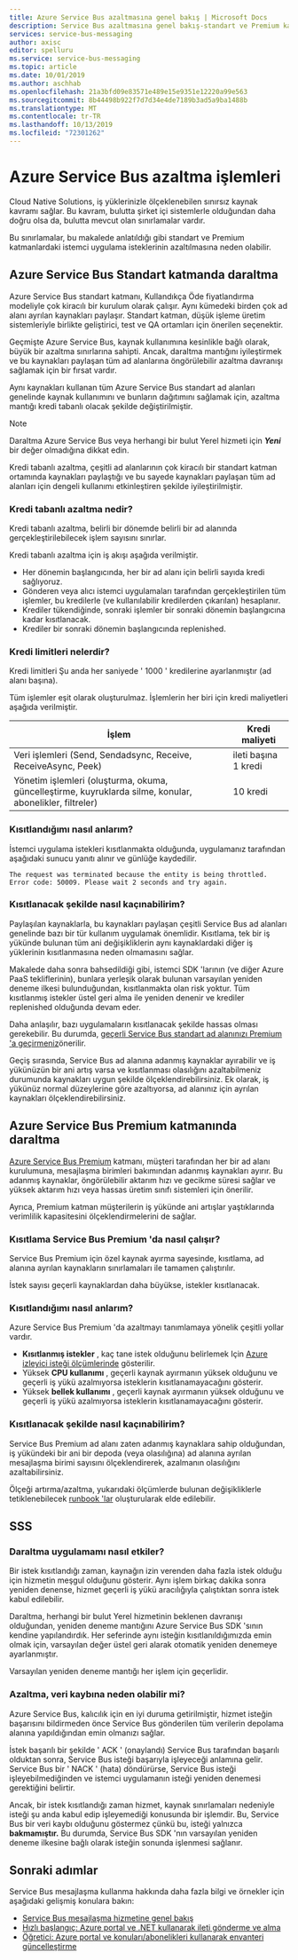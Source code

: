 ```yaml
---
title: Azure Service Bus azaltmasına genel bakış | Microsoft Docs
description: Service Bus azaltmasına genel bakış-standart ve Premium katmanları.
services: service-bus-messaging
author: axisc
editor: spelluru
ms.service: service-bus-messaging
ms.topic: article
ms.date: 10/01/2019
ms.author: aschhab
ms.openlocfilehash: 21a3bfd09e83571e489e15e9351e12220a99e563
ms.sourcegitcommit: 8b44498b922f7d7d34e4de7189b3ad5a9ba1488b
ms.translationtype: MT
ms.contentlocale: tr-TR
ms.lasthandoff: 10/13/2019
ms.locfileid: "72301262"
---
```

# <a name="throttling-operations-on-azure-service-bus"></a>Azure Service Bus azaltma işlemleri

Cloud Native Solutions, iş yüklerinizle ölçeklenebilen sınırsız kaynak kavramı sağlar. Bu kavram, bulutta şirket içi sistemlerle olduğundan daha doğru olsa da, bulutta mevcut olan sınırlamalar vardır.

Bu sınırlamalar, bu makalede anlatıldığı gibi standart ve Premium katmanlardaki istemci uygulama isteklerinin azaltılmasına neden olabilir. 

## <a name="throttling-in-azure-service-bus-standard-tier"></a>Azure Service Bus Standart katmanda daraltma

Azure Service Bus standart katmanı, Kullandıkça Öde fiyatlandırma modeliyle çok kiracılı bir kurulum olarak çalışır. Aynı kümedeki birden çok ad alanı ayrılan kaynakları paylaşır. Standart katman, düşük işleme üretim sistemleriyle birlikte geliştirici, test ve QA ortamları için önerilen seçenektir.

Geçmişte Azure Service Bus, kaynak kullanımına kesinlikle bağlı olarak, büyük bir azaltma sınırlarına sahipti. Ancak, daraltma mantığını iyileştirmek ve bu kaynakları paylaşan tüm ad alanlarına öngörülebilir azaltma davranışı sağlamak için bir fırsat vardır.

Aynı kaynakları kullanan tüm Azure Service Bus standart ad alanları genelinde kaynak kullanımını ve bunların dağıtımını sağlamak için, azaltma mantığı kredi tabanlı olacak şekilde değiştirilmiştir.

> [!NOTE]
> Daraltma Azure Service Bus veya herhangi bir bulut Yerel hizmeti için ***Yeni*** bir değer olmadığına dikkat edin.
>
> Kredi tabanlı azaltma, çeşitli ad alanlarının çok kiracılı bir standart katman ortamında kaynakları paylaştığı ve bu sayede kaynakları paylaşan tüm ad alanları için dengeli kullanımı etkinleştiren şekilde iyileştirilmiştir.

### <a name="what-is-credit-based-throttling"></a>Kredi tabanlı azaltma nedir?

Kredi tabanlı azaltma, belirli bir dönemde belirli bir ad alanında gerçekleştirilebilecek işlem sayısını sınırlar. 

Kredi tabanlı azaltma için iş akışı aşağıda verilmiştir. 

  * Her dönemin başlangıcında, her bir ad alanı için belirli sayıda kredi sağlıyoruz.
  * Gönderen veya alıcı istemci uygulamaları tarafından gerçekleştirilen tüm işlemler, bu kredilerle (ve kullanılabilir kredilerden çıkarılan) hesaplanır.
  * Krediler tükendiğinde, sonraki işlemler bir sonraki dönemin başlangıcına kadar kısıtlanacak.
  * Krediler bir sonraki dönemin başlangıcında replenished.

### <a name="what-are-the-credit-limits"></a>Kredi limitleri nelerdir?

Kredi limitleri Şu anda her saniyede ' 1000 ' kredilerine ayarlanmıştır (ad alanı başına).

Tüm işlemler eşit olarak oluşturulmaz. İşlemlerin her biri için kredi maliyetleri aşağıda verilmiştir. 

| İşlem | Kredi maliyeti|
|-----------|-----------|
| Veri işlemleri (Send, Sendadsync, Receive, ReceiveAsync, Peek) |ileti başına 1 kredi |
| Yönetim işlemleri (oluşturma, okuma, güncelleştirme, kuyruklarda silme, konular, abonelikler, filtreler) | 10 kredi |

### <a name="how-will-i-know-that-im-being-throttled"></a>Kısıtlandığımı nasıl anlarım?

İstemci uygulama istekleri kısıtlanmakta olduğunda, uygulamanız tarafından aşağıdaki sunucu yanıtı alınır ve günlüğe kaydedilir.

```
The request was terminated because the entity is being throttled. Error code: 50009. Please wait 2 seconds and try again.
```

### <a name="how-can-i-avoid-being-throttled"></a>Kısıtlanacak şekilde nasıl kaçınabilirim?

Paylaşılan kaynaklarla, bu kaynakları paylaşan çeşitli Service Bus ad alanları genelinde bazı bir tür kullanım uygulamak önemlidir. Kısıtlama, tek bir iş yükünde bulunan tüm ani değişikliklerin aynı kaynaklardaki diğer iş yüklerinin kısıtlanmasına neden olmamasını sağlar.

Makalede daha sonra bahsedildiği gibi, istemci SDK 'larının (ve diğer Azure PaaS tekliflerinin), bunlara yerleşik olarak bulunan varsayılan yeniden deneme ilkesi bulunduğundan, kısıtlanmakta olan risk yoktur. Tüm kısıtlanmış istekler üstel geri alma ile yeniden denenir ve krediler replenished olduğunda devam eder.

Daha anlaşılır, bazı uygulamaların kısıtlanacak şekilde hassas olması gerekebilir. Bu durumda, [geçerli Service Bus standart ad alanınızı Premium 'a geçirmeniz](service-bus-migrate-standard-premium.md)önerilir. 

Geçiş sırasında, Service Bus ad alanına adanmış kaynaklar ayırabilir ve iş yükünüzün bir ani artış varsa ve kısıtlanması olasılığını azaltabilmeniz durumunda kaynakları uygun şekilde ölçeklendirebilirsiniz. Ek olarak, iş yükünüz normal düzeylerine göre azaltıyorsa, ad alanınız için ayrılan kaynakları ölçeklendirebilirsiniz.

## <a name="throttling-in-azure-service-bus-premium-tier"></a>Azure Service Bus Premium katmanında daraltma

[Azure Service Bus Premium](service-bus-premium-messaging.md) katmanı, müşteri tarafından her bir ad alanı kurulumuna, mesajlaşma birimleri bakımından adanmış kaynakları ayırır. Bu adanmış kaynaklar, öngörülebilir aktarım hızı ve gecikme süresi sağlar ve yüksek aktarım hızı veya hassas üretim sınıfı sistemleri için önerilir.

Ayrıca, Premium katman müşterilerin iş yükünde ani artışlar yaştıklarında verimlilik kapasitesini ölçeklendirmelerini de sağlar.

### <a name="how-does-throttling-work-in-service-bus-premium"></a>Kısıtlama Service Bus Premium 'da nasıl çalışır?

Service Bus Premium için özel kaynak ayırma sayesinde, kısıtlama, ad alanına ayrılan kaynakların sınırlamaları ile tamamen çalıştırılır.

İstek sayısı geçerli kaynaklardan daha büyükse, istekler kısıtlanacak.

### <a name="how-will-i-know-that-im-being-throttled"></a>Kısıtlandığımı nasıl anlarım?

Azure Service Bus Premium 'da azaltmayı tanımlamaya yönelik çeşitli yollar vardır. 
  * **Kısıtlanmış istekler** , kaç tane istek olduğunu belirlemek Için [Azure izleyici isteği ölçümlerinde](service-bus-metrics-azure-monitor.md#request-metrics) gösterilir.
  * Yüksek **CPU kullanımı** , geçerli kaynak ayırmanın yüksek olduğunu ve geçerli iş yükü azalmıyorsa isteklerin kısıtlanamayacağını gösterir.
  * Yüksek **bellek kullanımı** , geçerli kaynak ayırmanın yüksek olduğunu ve geçerli iş yükü azalmıyorsa isteklerin kısıtlanamayacağını gösterir.

### <a name="how-can-i-avoid-being-throttled"></a>Kısıtlanacak şekilde nasıl kaçınabilirim?

Service Bus Premium ad alanı zaten adanmış kaynaklara sahip olduğundan, iş yükündeki bir ani bir depoda (veya olasılığına) ad alanına ayrılan mesajlaşma birimi sayısını ölçeklendirerek, azalmanın olasılığını azaltabilirsiniz.

Ölçeği artırma/azaltma, yukarıdaki ölçümlerde bulunan değişikliklerle tetiklenebilecek [runbook 'lar](../automation/automation-create-alert-triggered-runbook.md) oluşturularak elde edilebilir.

## <a name="faqs"></a>SSS

### <a name="how-does-throttling-affect-my-application"></a>Daraltma uygulamamı nasıl etkiler?

Bir istek kısıtlandığı zaman, kaynağın izin verenden daha fazla istek olduğu için hizmetin meşgul olduğunu gösterir. Aynı işlem birkaç dakika sonra yeniden denense, hizmet geçerli iş yükü aracılığıyla çalıştıktan sonra istek kabul edilebilir.

Daraltma, herhangi bir bulut Yerel hizmetinin beklenen davranışı olduğundan, yeniden deneme mantığını Azure Service Bus SDK 'sının kendine yapılandırdık. Her seferinde aynı isteğin kısıtlanıldığımızda emin olmak için, varsayılan değer üstel geri alarak otomatik yeniden denemeye ayarlanmıştır.

Varsayılan yeniden deneme mantığı her işlem için geçerlidir.

### <a name="does-throttling-result-in-data-loss"></a>Azaltma, veri kaybına neden olabilir mi?

Azure Service Bus, kalıcılık için en iyi duruma getirilmiştir, hizmet isteğin başarısını bildirmeden önce Service Bus gönderilen tüm verilerin depolama alanına yapıldığından emin olmanızı sağlar.

İstek başarılı bir şekilde ' ACK ' (onaylandı) Service Bus tarafından başarılı olduktan sonra, Service Bus isteği başarıyla işleyeceği anlamına gelir. Service Bus bir ' NACK ' (hata) döndürürse, Service Bus isteği işleyebilmediğinden ve istemci uygulamanın isteği yeniden denemesi gerektiğini belirtir.

Ancak, bir istek kısıtlandığı zaman hizmet, kaynak sınırlamaları nedeniyle isteği şu anda kabul edip işleyemediği konusunda bir işlemdir. Bu, Service Bus bir veri kaybı olduğunu göstermez çünkü bu, isteği yalnızca **bakmamıştır.** Bu durumda, Service Bus SDK 'nın varsayılan yeniden deneme ilkesine bağlı olarak isteğin sonunda işlenmesi sağlanır.

## <a name="next-steps"></a>Sonraki adımlar

Service Bus mesajlaşma kullanma hakkında daha fazla bilgi ve örnekler için aşağıdaki gelişmiş konulara bakın:

* [Service Bus mesajlaşma hizmetine genel bakış](service-bus-messaging-overview.md)
* [Hızlı başlangıç: Azure portal ve .NET kullanarak ileti gönderme ve alma](service-bus-quickstart-portal.md)
* [Öğretici: Azure portal ve konuları/abonelikleri kullanarak envanteri güncelleştirme](service-bus-tutorial-topics-subscriptions-portal.md)

